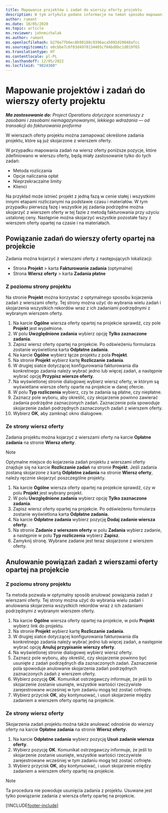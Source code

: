 ```yaml
---
title: Mapowanie projektów i zadań do wierszy oferty projektu
description: W tym artykule podano informacje na temat sposobu mapowania projektów i zadań do wierszy oferty projektu.
author: rumant
ms.date: 10/05/2020
ms.topic: article
ms.reviewer: johnmichalak
ms.author: rumant
ms.openlocfilehash: b276e7fb6ec8b98188c9396aca5092d19848afcc
ms.sourcegitcommit: e0cbbe7c6f03d4978134405cf04bd8bc1d019f65
ms.translationtype: HT
ms.contentlocale: pl-PL
ms.lasthandoff: 12/05/2022
ms.locfileid: "9824360"
---
```

# <a name="map-projects-and-tasks-to-project-quote-lines"></a>Mapowanie projektów i zadań do wierszy oferty projektu

_**Ma zastosowanie do:** Project Operations dotyczące scenariuszy z zasobami i zasobami niemagazynowanymi, lekkiego wdrażania — od transakcji do fakturowania proforma_

W wierszach oferty projektu można zamapować określone zadania projektu, które są już skojarzone z wierszem oferty.

W przypadku mapowania zadań na wiersz oferty poniższe pozycje, które zdefiniowano w wierszu oferty, będą miały zastosowanie tylko do tych zadań:

- Metoda rozliczania
- Opcje naliczania opłat
- Nieprzekraczalne limity
- Klienci

Na przykład może istnieć projekt z jedną fazą w cenie stałej i wszystkimi innymi etapami rozliczanymi na podstawie czasu i materiałów. W tym przypadku pierwszą fazę i wszystkie jej zadania podrzędne można skojarzyć z wierszem oferty w tej fazie z metodą fakturowania przy użyciu ustalonej ceny. Następnie można skojarzyć wszystkie pozostałe fazy z wierszem oferty opartej na czasie i na materiałach.

## <a name="associate-tasks-to-project-based-quote-lines"></a>Powiązanie zadań do wierszy oferty opartej na projekcie

Zadania można kojarzyć z wierszami oferty z następujących lokalizacji:

- Strona **Projekt** > karta **Fakturowanie zadania** (optymalne)
- Strona **Wiersz oferty** > karta **Zadania płatne** 

### <a name="from-the-project-page"></a>Z poziomu strony projektu

Na stronie **Projekt** można korzystać z optymalnego sposobu kojarzenia zadań z wierszami oferty. Tej strony można użyć do wybrania wielu zadań i skojarzenia wszystkich rekordów wraz z ich zadaniami podrzędnymi z wybranym wierszem oferty.

1. Na karcie **Ogólne** wiersza oferty opartej na projekcie sprawdź, czy pole **Projekt** jest wypełnione.
2. W polu **Uwzględnione zadania** wybierz opcję **Tylko zaznaczone zadania**.
3. Zapisz wiersz oferty opartej na projekcie. Po odświeżeniu formularza zostanie wyświetlona karta **Odpłatne zadania**.
4. Na karcie **Ogólne** wybierz łącze projektu z pola **Projekt**.
5. Na stronie **Projekt** wybierz kartę **Rozliczanie zadania**.
6. W drugiej siatce dotyczącej konfigurowania fakturowania dla konkretnego zadania należy wybrać jedno lub więcej zadań, a następnie wybrać opcję **Przypisz wiersze oferty**.
7. Na wyświetlonej stronie dialogowej wybierz wiersz oferty, w którym są wyświetlane wiersze oferty oparte na projekcie w danej ofercie.
8. W polu **Typ rozliczenia** wybierz, czy te zadania są płatne, czy niepłatne.
9. Zaznacz pole wyboru, aby określić, czy skojarzenie powinno zawierać zadania podrzędne zaznaczonych zadań. Zaznaczenie pola spowoduje skojarzenie zadań podrzędnych zaznaczonych zadań z wierszem oferty.
10. Wybierz **OK**, aby zamknąć okno dialogowe.

### <a name="from-the-quote-line-page"></a>Ze strony wiersz oferty

Zadania projektu można kojarzyć z wierszami oferty na karcie **Opłatne zadania** na stronie **Wiersz oferty**.

>[!NOTE]
>Optymalne miejsce do kojarzenia zadań projektu z wierszami oferty znajduje się na karcie **Rozliczanie zadań** na stronie **Projekt**. Jeśli zadania zostaną skojarzone z kartą **Odpłatne zadania** na stronie **Wiersz oferty**, należy ręcznie skojarzyć poszczególne projekty.

1. Na karcie **Ogólne** wiersza oferty opartej na projekcie sprawdź, czy w polu **Projekt** jest wybrany projekt.
2. W polu **Uwzględnione zadania** wybierz opcję **Tylko zaznaczone zadania**.
3. Zapisz wiersz oferty opartej na projekcie. Po odświeżeniu formularza zostanie wyświetlona karta **Odpłatne zadania**.
4. Na karcie **Odpłatne zadania** wybierz pozycję **Dodaj zadanie wiersza oferty**.
5. Na stronie **Zadanie z wierszem oferty** w polu **Zadania** wybierz zadanie, a następnie w polu **Typ rozliczenia** wybierz **Zapisz**. 
6. Zamyknij stronę. Wybrane zadanie jest teraz skojarzone z wierszem oferty.

## <a name="disassociate-tasks-from-projectbased-quote-lines"></a>Anulowanie powiązań zadań z wierszami oferty opartej na projekcie

### <a name="from-the-project-page"></a>Z poziomu strony projektu

Ta metoda pozwala w optymalny sposób anulować powiązania zadań z wierszami oferty. Tej strony można użyć do wybrania wielu zadań i anulowania skojarzenia wszystkich rekordów wraz z ich zadaniami podrzędnymi z wybranym wierszem oferty.

1. Na karcie **Ogólne** wiersza oferty opartej na projekcie, w polu **Projekt** wybierz link do projektu.
2. Na stronie **Projekt** wybierz kartę **Rozliczanie zadania**.
3. W drugiej siatce dotyczącej konfigurowania fakturowania dla konkretnego zadania należy wybrać jedno lub więcej zadań, a następnie wybrać opcję **Anuluj przypisanie wierszy oferty**.
4. Na wyświetlonej stronie dialogowej wybierz wiersz oferty.
5. Zaznacz pole wyboru, aby określić, czy skojarzenie powinno być usunięte z zadań podrzędnych dla zaznaczonych zadań. Zaznaczenie pola spowoduje anulowanie skojarzenia zadań podrzędnych zaznaczonych zadań z wierszem oferty.
6. Wybierz pozycję **OK**. Komunikat ostrzegawczy informuje, że jeśli to skojarzenie zostanie usunięte, wszystkie wartości rzeczywiste zarejestrowane wcześniej w tym zadaniu mogą też zostać cofnięte. 
7. Wybierz przycisk **OK**, aby kontynuować, i usuń skojarzenie między zadaniem a wierszem oferty opartej na projekcie.

### <a name="from-the-quote-line-page"></a>Ze strony wiersz oferty

Skojarzenia zadań projektu można także anulować odnośnie do wierszy oferty na karcie **Opłatne zadania** na stronie **Wiersz oferty**.

1. Na karcie **Odpłatne zadania** wybierz pozycję **Usuń zadanie wiersza oferty**.
2. Wybierz pozycję **OK**. Komunikat ostrzegawczy informuje, że jeśli to skojarzenie zostanie usunięte, wszystkie wartości rzeczywiste zarejestrowane wcześniej w tym zadaniu mogą też zostać cofnięte. 
3. Wybierz przycisk **OK**, aby kontynuować, i usuń skojarzenie między zadaniem a wierszem oferty opartej na projekcie.

>[!NOTE]
> Ta procedura nie powoduje usunięcia zadania z projektu. Usuwane jest tylko powiązanie zadania z wiersza oferty opartej na projekcie.


[!INCLUDE[footer-include](../../includes/footer-banner.md)]
